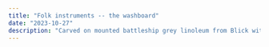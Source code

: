 ```yaml
---
title: "Folk instruments -- the washboard"
date: "2023-10-27"
description: "Carved on mounted battleship grey linoleum from Blick with the basic speedball tools, printed with water soluable Blick brand black ink, printed on 65 lb white cardstock, and scanned with a home printer."
---
```


